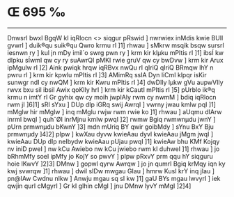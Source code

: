 # Œ 695 ‰
---
DnwsrI bwxI BgqW kI iqRlocn
<> siqgur pRswid ] nwrwiex inMdis kwie BUlI gvwrI ] duik®qu suik®qu
Qwro krmu rI ]1] rhwau ] sMkrw msqik bsqw sursrI iesnwn ry ] kul
jn mDy imil´o swrg pwn ry ] krm kir klµku mPItis rI ]1] ibsÍ kw
dIpku sÍwmI qw cy ry suAwrQI pMKI rwie gruV qw cy bwDvw ] krm kir
Arux ipMgulw rI ]2] Aink pwiqk hrqw iqRBvx nwQu rI qIriQ qIriQ
BRmqw lhY n pwru rI ] krm kir kpwlu mPItis rI ]3] AMimRq ssIA Dyn
liCmI klpqr isKir sunwgr ndI cy nwQM ] krm kir Kwru mPItis rI
]4] dwDIly lµkw gVu aupwVIly rwvx bxu sil ibsil Awix qoKIly hrI ]
krm kir kCautI mPItis rI ]5] pUrblo ik®q krmu n imtY rI Gr gyhix
qw cy moih jwpIAly rwm cy nwmM ] bdiq iqRlocn rwm jI ]6]1] sRI sYxu ]
DUp dIp iGRq swij AwrqI ] vwrny jwau kmlw pqI ]1] mMglw hir mMglw
] inq mMglu rwjw rwm rwie ko ]1] rhwau ] aUqmu dIArw inrml bwqI ]
quhˆØI inrMjnu kmlw pwqI ]2] rwmw Bgiq rwmwnµdu jwnY ] pUrn prmwnµdu
bKwnY ]3] mdn mUriq BY qwir goibMdy ] sYnu BxY Bju prmwnµdy ]4]2]
pIpw ] kwXau dyvw kwieAau dyvl kwieAau jMgm jwqI ] kwieAau DUp dIp
neIbydw kwieAau pUjau pwqI ]1] kwieAw bhu KMf Kojqy nv iniD pweI ]
nw kCu Awiebo nw kCu jwiebo rwm kI duhweI ]1] rhwau ] jo bRhmMfy soeI
ipMfy jo KojY so pwvY ] pIpw pRxvY prm qqu hY siqguru hoie lKwvY ]2]3]
DMnw ] gopwl qyrw Awrqw ] jo jn qumrI Bgiq krMqy iqn ky kwj svwrqw
]1] rhwau ] dwil sIDw mwgau GIau ] hmrw KusI krY inq jIau ] pn@IAw
Cwdnu nIkw ] Anwju mgau sq sI kw ]1] gaU BYs mgau lwvyrI ] iek
qwjin qurI cMgyrI ] Gr kI gIhin cMgI ] jnu DMnw lyvY mMgI ]2]4]
####
